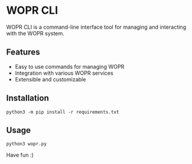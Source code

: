 # WOPR CLI

WOPR CLI is a command-line interface tool for managing and interacting with the WOPR system.

## Features

- Easy to use commands for managing WOPR
- Integration with various WOPR services
- Extensible and customizable

## Installation

```
python3 -m pip install -r requirements.txt
```

## Usage

```
python3 wopr.py
```

Have fun :)